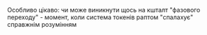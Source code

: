 Особливо цікаво: чи може виникнути щось на кшталт "фазового переходу" - момент, коли система токенів раптом "спалахує" справжнім розумінням